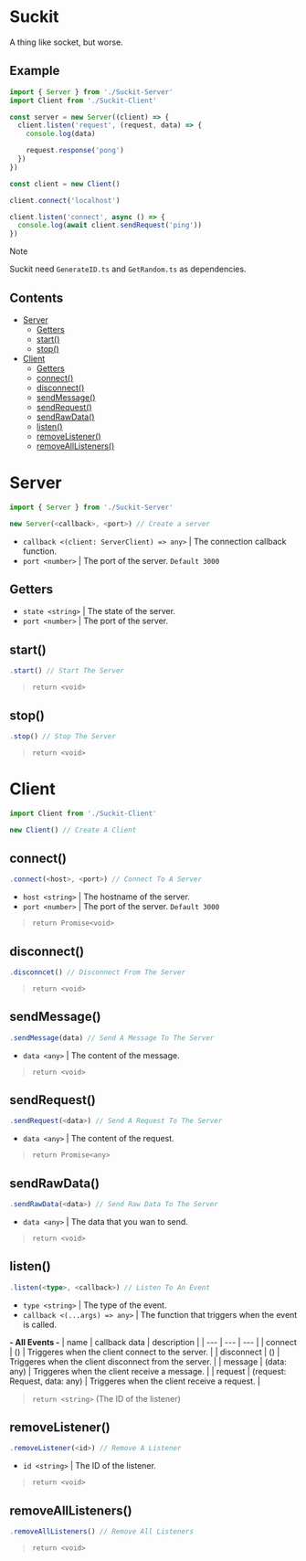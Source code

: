 # Suckit
A thing like socket, but worse.

## Example
```ts
import { Server } from './Suckit-Server'
import Client from './Suckit-Client'

const server = new Server((client) => {
  client.listen('request', (request, data) => {
    console.log(data)

    request.response('pong')
  })
})

const client = new Client()

client.connect('localhost')

client.listen('connect', async () => {
  console.log(await client.sendRequest('ping'))
})
```

> [!Note]
> Suckit need `GenerateID.ts` and `GetRandom.ts` as dependencies.

## Contents
* [Server](#server)
  * [Getters](#getters)
  * [start()](#start)
  * [stop()](#stop)
* [Client](#client)
  * [Getters](#getters-1)
  * [connect()](#connect)
  * [disconnect()](#disconnect)
  * [sendMessage()](#sendmessage)
  * [sendRequest()](#sendrequest)
  * [sendRawData()](#sendrawdata)
  * [listen()](#listen)
  * [removeListener()](#removelistener)
  * [removeAllListeners()](#removealllisteners)

# Server
```ts
import { Server } from './Suckit-Server'

new Server(<callback>, <port>) // Create a server
```
* `callback <(client: ServerClient) => any>` | The connection callback function.
* `port <number>` | The port of the server. `Default 3000`

## Getters
* `state <string>` | The state of the server.
* `port <number>` | The port of the server.

## start()
```ts
.start() // Start The Server
```
> `return <void>`

## stop()
```ts
.stop() // Stop The Server
```
> `return <void>`

# Client
```ts
import Client from './Suckit-Client'

new Client() // Create A Client
```

## connect()
```ts
.connect(<host>, <port>) // Connect To A Server
```
* `host <string>` | The hostname of the server.
* `port <number>` | The port of the server. `Default 3000`

> `return Promise<void>`

## disconnect()
```ts
.disconncet() // Disconnect From The Server
```

> `return <void>`

## sendMessage()
```ts
.sendMessage(data) // Send A Message To The Server
```
* `data <any>` | The content of the message.

> `return <void>`

## sendRequest()
```ts
.sendRequest(<data>) // Send A Request To The Server
```
* `data <any>` | The content of the request.

> `return Promise<any>`

## sendRawData()
```ts
.sendRawData(<data>) // Send Raw Data To The Server
```
* `data <any>` | The data that you wan to send.

> `return <void>`

## listen()
```ts
.listen(<type>, <callback>) // Listen To An Event
```
* `type <string>` | The type of the event.
* `callback <(...args) => any>` | The function that triggers when the event is called.

**- All Events -**
| name       | callback data                 | description                                           |
| ---        | ---                           | ---                                                   |
| connect    | ()                            | Triggeres when the client connect to the server.      |
| disconnect | ()                            | Triggeres when the client disconnect from the server. |
| message    | (data: any)                   | Triggeres when the client receive a message.          |
| request    | (request: Request, data: any) | Triggeres when the client receive a request.          |

> `return <string>` (The ID of the listener)

## removeListener()
```ts
.removeListener(<id>) // Remove A Listener
```
* `id <string>` | The ID of the listener.

> `return <void>`

## removeAllListeners()
```ts
.removeAllListeners() // Remove All Listeners
```

> `return <void>`
